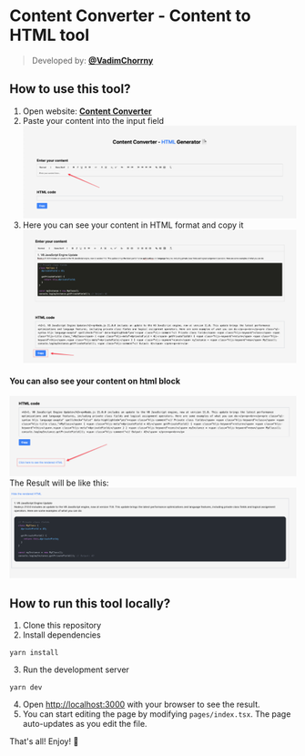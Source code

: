 # Content Converter - Content to HTML tool

> Developed by: [**@VadimChorrny**](https://github.com/VadimChorrny)

## How to use this tool?

1. Open website: [**Content Converter**](https://content-converter-hvh3-cpsy18xhu-vadimchorrny.vercel.app)
2. Paste your content into the input field
![img.png](docs/guides/input-field.png)
3. Here you can see your content in HTML format and copy it
![img.png](docs/guides/copy-html-content.png)

#### You can also see your content on html block
![img.png](docs/guides/show-result.png)
The Result will be like this:
![img_1.png](docs/guides/result.png)

## How to run this tool locally?

1. Clone this repository
2. Install dependencies
```shell
yarn install
```
3. Run the development server
```shell
yarn dev
```
4. Open [http://localhost:3000](http://localhost:3000) with your browser to see the result.
5. You can start editing the page by modifying `pages/index.tsx`. The page auto-updates as you edit the file.

That's all! Enjoy! 🎉
